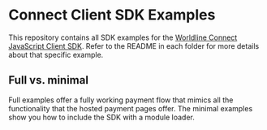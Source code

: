 # Connect Client SDK Examples

This repository contains all SDK examples for the [Worldline Connect JavaScript Client SDK](https://docs.connect.worldline-solutions.com/documentation/sdk/mobile/javascript/).
Refer to the README in each folder for more details about that specific example.

## Full vs. minimal

Full examples offer a fully working payment flow that mimics all the functionality that the hosted payment pages offer.
The minimal examples show you how to include the SDK with a module loader.

